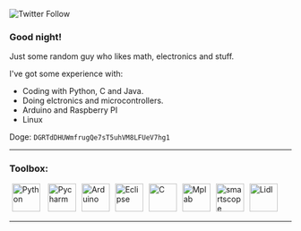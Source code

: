 ![Twitter Follow](https://img.shields.io/twitter/follow/carrot_888?color=orange&style=flat-square)
### Good night!

Just some random guy who likes math, electronics and stuff.

I've got some experience with:
  * Coding with Python, C and Java.
  * Doing elctronics and microcontrollers.
  * Arduino and Raspberry PI
  * Linux

Doge: <code>DGRTdDHUWmfrugQe7sT5uhVM8LFUeV7hg1</code>

---

### Toolbox:

<img src="https://seeklogo.com/images/P/python-logo-A32636CAA3-seeklogo.com.png" alt="Python" width="50" height="50" hspace="5"/> <img src="https://seeklogo.com/images/P/pycharm-logo-51B1427388-seeklogo.com.png" alt="Pycharm" width="50" height="50" hspace="5"/><img src="https://seeklogo.com/images/A/arduino-logo-BC7CBC1DAA-seeklogo.com.png" alt="Arduino" width="50" height="50" hspace="5"/><img src="https://seeklogo.com/images/E/eclipse-logo-85FE4BEA34-seeklogo.com.png" alt="Eclipse" width="50" height="50" hspace="5"/><img src="https://seeklogo.com/images/C/c-programming-language-logo-9B32D017B1-seeklogo.com.png" alt="C" width="50" height="50" hspace="5"/><img src="https://seeklogo.com/images/M/mplab-x-ide-logo-B1D898D52B-seeklogo.com.png" alt="Mplab" width="50" height="50" hspace="5"/><img src="https://lh3.ggpht.com/yH_4WDj6JAa22hmW7vkjD4d5POi_W_jYQ5usLbVVgFZLwZSlUI7ZRLwE-_sL9uRBfw=w220" alt="smartscope" width="50" height="50" hspace="5"/><img src="https://cdn.worldvectorlogo.com/logos/lidl.svg" alt="Lidl" width="50" height="50" hspace="5"/>

---
